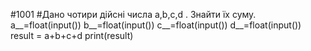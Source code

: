 #1001
#Дано чотири дійсні числа a,b,c,d . Знайти їх суму.
a__=float(input())
b__=float(input())
c__=float(input())
d__=float(input())
result = a+b+c+d
print(result)

